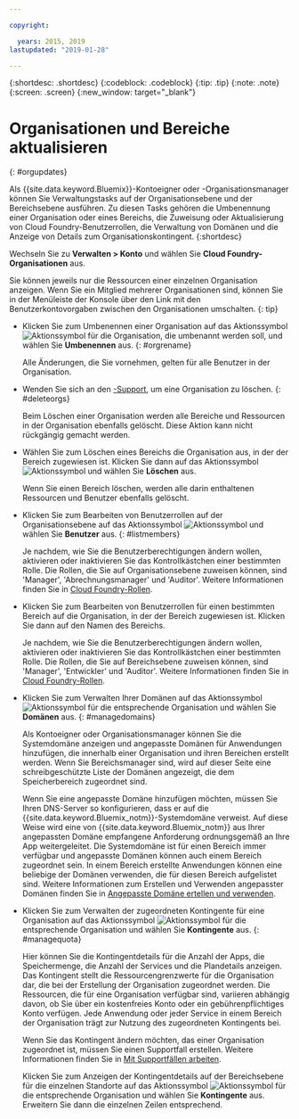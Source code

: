 ```yaml
---

copyright:

  years: 2015, 2019
lastupdated: "2019-01-28"

---
```


{:shortdesc: .shortdesc}
{:codeblock: .codeblock}
{:tip: .tip}
{:note: .note}
{:screen: .screen}
{:new_window: target="_blank"}


# Organisationen und Bereiche aktualisieren
{: #orgupdates}

Als {{site.data.keyword.Bluemix}}-Kontoeigner oder -Organisationsmanager können Sie Verwaltungstasks auf der Organisationsebene und der Bereichsebene ausführen. Zu diesen Tasks gehören die Umbenennung einer Organisation oder eines Bereichs, die Zuweisung oder Aktualisierung von Cloud Foundry-Benutzerrollen, die Verwaltung von Domänen und die Anzeige von Details zum Organisationskontingent.
{:shortdesc}

Wechseln Sie zu **Verwalten > Konto** und wählen Sie **Cloud Foundry-Organisationen** aus.

Sie können jeweils nur die Ressourcen einer einzelnen Organisation anzeigen. Wenn Sie ein Mitglied mehrerer Organisationen sind, können Sie in der Menüleiste der Konsole über den Link mit den Benutzerkontovorgaben zwischen den Organisationen umschalten.
{: tip}

  * Klicken Sie zum Umbenennen einer Organisation auf das Aktionssymbol ![Aktionssymbol](../icons/action-menu-icon.svg) für die Organisation, die umbenannt werden soll, und wählen Sie **Umbenennen** aus.
    {: #orgrename}

    Alle Änderungen, die Sie vornehmen, gelten für alle Benutzer in der Organisation.

  * Wenden Sie sich an den [-Support](/docs/get-support?topic=get-support-getting-customer-support), um eine Organisation zu löschen.
    {: #deleteorgs}

    Beim Löschen einer Organisation werden alle Bereiche und Ressourcen in der Organisation ebenfalls gelöscht. Diese Aktion kann nicht rückgängig gemacht werden.

  * Wählen Sie zum Löschen eines Bereichs die Organisation aus, in der der Bereich zugewiesen ist. Klicken Sie dann auf das Aktionssymbol ![Aktionssymbol](../icons/action-menu-icon.svg) und wählen Sie **Löschen** aus.

    Wenn Sie einen Bereich löschen, werden alle darin enthaltenen Ressourcen und Benutzer ebenfalls gelöscht.

  * Klicken Sie zum Bearbeiten von Benutzerrollen auf der Organisationsebene auf das Aktionssymbol ![Aktionssymbol](../icons/action-menu-icon.svg) und wählen Sie **Benutzer** aus.
    {: #listmembers}

    Je nachdem, wie Sie die Benutzerberechtigungen ändern wollen, aktivieren oder inaktivieren Sie das Kontrollkästchen einer bestimmten Rolle. Die Rollen, die Sie auf Organisationsebene zuweisen können, sind 'Manager', 'Abrechnungsmanager' und 'Auditor'. Weitere Informationen finden Sie in [Cloud Foundry-Rollen](/docs/iam?topic=iam-cfroles).

  * Klicken Sie zum Bearbeiten von Benutzerrollen für einen bestimmten Bereich auf die Organisation, in der der Bereich zugewiesen ist. Klicken Sie dann auf den Namen des Bereichs.

    Je nachdem, wie Sie die Benutzerberechtigungen ändern wollen, aktivieren oder inaktivieren Sie das Kontrollkästchen einer bestimmten Rolle. Die Rollen, die Sie auf Bereichsebene zuweisen können, sind 'Manager', 'Entwickler' und 'Auditor'. Weitere Informationen finden Sie in [Cloud Foundry-Rollen](/docs/iam?topic=iam-cfroles).

  * Klicken Sie zum Verwalten Ihrer Domänen auf das Aktionssymbol ![Aktionssymbol](../icons/action-menu-icon.svg) für die entsprechende Organisation und wählen Sie **Domänen** aus.
    {: #managedomains}

    Als Kontoeigner oder Organisationsmanager können Sie die Systemdomäne anzeigen und angepasste Domänen für Anwendungen hinzufügen, die innerhalb einer Organisation und ihren Bereichen erstellt werden. Wenn Sie Bereichsmanager sind, wird auf dieser Seite eine schreibgeschützte Liste der Domänen angezeigt, die dem Speicherbereich zugeordnet sind.

    Wenn Sie eine angepasste Domäne hinzufügen möchten, müssen Sie Ihren DNS-Server so konfigurieren, dass er auf die {{site.data.keyword.Bluemix_notm}}-Systemdomäne verweist. Auf diese Weise wird eine von {{site.data.keyword.Bluemix_notm}} aus Ihrer angepassten Domäne empfangene Anforderung ordnungsgemäß an Ihre App weitergeleitet. Die Systemdomäne ist für einen Bereich immer verfügbar und angepasste Domänen können auch einem Bereich zugeordnet sein. In einem Bereich erstellte Anwendungen können eine beliebige der Domänen verwenden, die für diesen Bereich aufgelistet sind. Weitere Informationen zum Erstellen und Verwenden angepasster Domänen finden Sie in [Angepasste Domäne ertellen und verwenden](/docs/apps?topic=creating-apps-updatingapps).

  * Klicken Sie zum Verwalten der zugeordneten Kontingente für eine Organisation auf das Aktionssymbol ![Aktionssymbol](../icons/action-menu-icon.svg) für die entsprechende Organisation und wählen Sie **Kontingente** aus.
    {: #managequota}

    Hier können Sie die Kontingentdetails für die Anzahl der Apps, die Speichermenge, die Anzahl der Services und die Plandetails anzeigen. Das Kontingent stellt die Ressourcengrenzwerte für die Organisation dar, die bei der Erstellung der Organisation zugeordnet werden. Die Ressourcen, die für eine Organisation verfügbar sind, variieren abhängig davon, ob Sie über ein kostenfreies Konto oder ein gebührenpflichtiges Konto verfügen. Jede Anwendung oder jeder Service in einem Bereich der Organisation trägt zur Nutzung des zugeordneten Kontingents bei.

    Wenn Sie das Kontingent ändern möchten, das einer Organisation zugeordnet ist, müssen Sie einen Supportfall erstellen. Weitere Informationen finden Sie in [Mit Supportfällen arbeiten](/docs/get-support?topic=get-support-open-case).

    Klicken Sie zum Anzeigen der Kontingentdetails auf der Bereichsebene für die einzelnen Standorte auf das Aktionssymbol ![Aktionssymbol](../icons/action-menu-icon.svg) für die entsprechende Organisation und wählen Sie **Kontingente** aus. Erweitern Sie dann die einzelnen Zeilen entsprechend.
